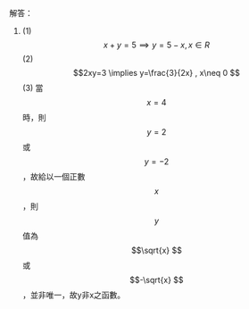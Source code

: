 解答：

1. \(1\) $$x+y=5 \implies y=5-x ,x \in R$$
   \(2\) $$2xy=3 \implies y=\frac{3}{2x} , x\neq 0 $$ 
   \(3\) 當$$ x=4$$時，則$$ y=2$$ 或 $$y=-2$$，故給以一個正數$$x$$，則$$y$$值為$$\sqrt{x}  $$或$$-\sqrt{x} $$，並非唯一，故y非x之函數。



